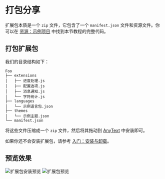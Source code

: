# 打包分享
扩展包本质是一个 `zip` 文件，它包含了一个 `manifest.json` 文件和资源文件。你可以在 [资源：示例项目](/resources/examples) 中找到本节教程的完整代码。

## 打包扩展包
我们的目录结构如下：
```
Foo
├── extensions
│   ├── 进度处理.js
│   ├── 配置选项.js
│   ├── 消息通知.js
│   └── 字符统计.js
├── languages
│   └── 示例语言包.json
├── themes
│   └── 示例主题.json
└── manifest.json
```

将这些文件压缩成一个 `zip` 文件，然后将其拖动到 [AnyText](https:/anytext.cn) 中安装即可。

如果你还不会安装扩展包，请参考 [入门：安装与卸载](/manual/install-and-uninstall)。

## 预览效果
![扩展包安装预览](/extension-pack-install-preview.png)
![扩展包预览](/extension-pack-preview.png)
